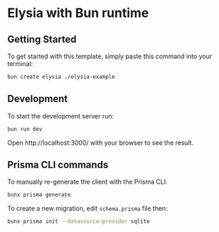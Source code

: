 # Elysia with Bun runtime

## Getting Started

To get started with this template, simply paste this command into your terminal:

```bash
bun create elysia ./elysia-example
```

## Development

To start the development server run:

```bash
bun run dev
```

Open http://localhost:3000/ with your browser to see the result.

## Prisma CLI commands

To manually re-generate the client with the Prisma CLI.

```bash
bunx prisma generate
```

To create a new migration, edit `schema.prisma` file then:

```bash
bunx prisma init --datasource-provider sqlite
```
